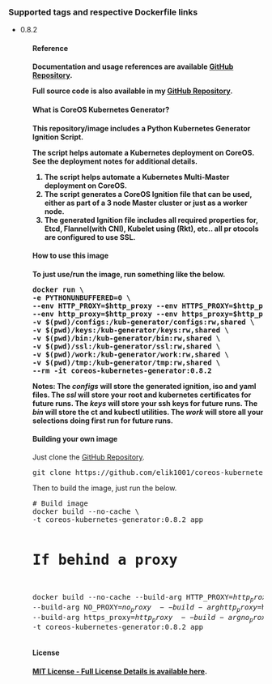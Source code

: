 <h3>Supported tags and respective Dockerfile links</h3>
<ul>
    <li>0.8.2</li>   
<ul>

<h4>Reference<h4>
Documentation and usage references are available <a href="https://www.devtech101.com/>on my blog</a>, Or in a my <a href="https://github.com/elik1001/coreos-kubernetes-generator">GitHub Repository</a>.

Full source code is also available in my <a href="https://github.com/elik1001/coreos-kubernetes-generator">GitHub Repository</a>.

<h4>What is CoreOS Kubernetes Generator?<h4>

This repository/image includes a Python Kubernetes Generator Ignition Script.

The script helps  automate a Kubernetes deployment on CoreOS. See the deployment notes for additional details.
<ol>
        <li>The script helps automate a Kubernetes Multi-Master deployment on CoreOS.</li>
        <li>The script generates a CoreOS Ignition file that can be used, either as part of a 3 node Master cluster or just as a worker
node.</li>
        <li>The generated Ignition file includes all required properties for, Etcd, Flannel(with CNI), Kubelet using (Rkt), etc.. all pr
otocols are configured to use SSL.</li>
</ol>

<h4>How to use this image<h4>

To just use/run the image, run something like the below.
<pre>
docker run \
-e PYTHONUNBUFFERED=0 \
--env HTTP_PROXY=$http_proxy --env HTTPS_PROXY=$http_proxy --env NO_PROXY=$no_proxy \
--env http_proxy=$http_proxy --env https_proxy=$http_proxy --env no_proxy=$no_proxy \
-v $(pwd)/configs:/kub-generator/configs:rw,shared \
-v $(pwd)/keys:/kub-generator/keys:rw,shared \
-v $(pwd)/bin:/kub-generator/bin:rw,shared \
-v $(pwd)/ssl:/kub-generator/ssl:rw,shared \
-v $(pwd)/work:/kub-generator/work:rw,shared \
-v $(pwd)/tmp:/kub-generator/tmp:rw,shared \
--rm -it coreos-kubernetes-generator:0.8.2
</pre>

<b>Notes: </b>
The <i>configs</i> will store the generated ignition, iso and yaml files.
The <i>ssl</i> will store your root and kubernetes certificates for future runs.
The <i>keys</i> will store your ssh keys for future runs.
The <i>bin</i> will store the ct and kubectl utilities.
The <i>work</i> will store all your selections doing first run for future runs.

<h4>Building your own image</h4>
Just clone the <a href="https://github.com/elik1001/coreos-kubernetes-generator">GitHub Repository</a>.
<pre>
git clone https://github.com/elik1001/coreos-kubernetes-generator
</pre>
Then to build the image, just run the below.
<pre>
# Build image
docker build --no-cache \
-t coreos-kubernetes-generator:0.8.2 app

# If behind a proxy
docker build --no-cache --build-arg HTTP_PROXY=$http_proxy \
--build-arg HTTPS_PROXY=$http_proxy --build-arg NO_PROXY=$no_proxy \
--build-arg http_proxy=$http_proxy --build-arg https_proxy=$http_proxy \
--build-arg no_proxy=$no_proxy -t coreos-kubernetes-generator:0.8.2 app
</pre>

<h4>License<h4>
<a href="https://github.com/elik1001/coreos-kubernetes-generator/blob/master/LICENSE">MIT License - Full License Details is available here</a>.
